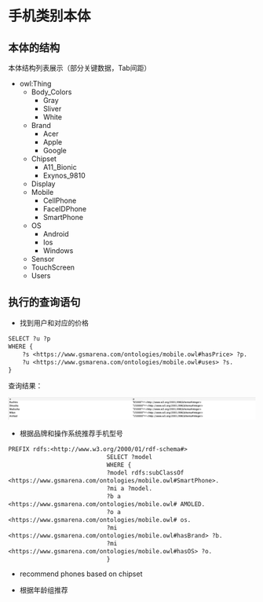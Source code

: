 # 手机类别本体

## 本体的结构

本体结构列表展示（部分关键数据，Tab间距）

- owl:Thing   
    - Body_Colors
        - Gray
        - Sliver
        - White
    - Brand
        - Acer
        - Apple
        - Google
    - Chipset
        - A11_Bionic
        - Exynos_9810
    - Display
    - Mobile
        - CellPhone
        - FaceIDPhone
        - SmartPhone
    - OS
        - Android
        - Ios
        - Windows
    - Sensor
    - TouchScreen
    - Users


## 执行的查询语句

- 找到用户和对应的价格

```
SELECT ?u ?p
WHERE {
    ?s <https://www.gsmarena.com/ontologies/mobile.owl#hasPrice> ?p.
    ?u <https://www.gsmarena.com/ontologies/mobile.owl#uses> ?s.
}
```

查询结果：

![](./assests/img/1.png)

- 根据品牌和操作系统推荐手机型号

```
PREFIX rdfs:<http://www.w3.org/2000/01/rdf-schema#>
                            SELECT ?model
                            WHERE {
                            ?model rdfs:subClassOf <https://www.gsmarena.com/ontologies/mobile.owl#SmartPhone>.
                            ?mi a ?model.
                            ?b a <https://www.gsmarena.com/ontologies/mobile.owl# AMOLED.
                            ?o a <https://www.gsmarena.com/ontologies/mobile.owl# os.
                            ?mi <https://www.gsmarena.com/ontologies/mobile.owl#hasBrand> ?b.
                            ?mi <https://www.gsmarena.com/ontologies/mobile.owl#hasOS> ?o.
                            }
```


- recommend phones based on chipset

- 根据年龄组推荐
